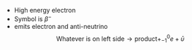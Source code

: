 - High energy electron
- Symbol is $\beta^{-}$
- emits electron and anti-neutrino
$$\text{Whatever is on left side} \rightarrow \text{product} + ^{0}_{-1}e+\bar{\upsilon}$$